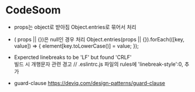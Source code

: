# CodeSoom


- props는 object로 받아짐 Object.entries로 묶어서 처리
- ( props || {})은 null인 경우 처리
  Object.entries(props || {}).forEach(([key, value]) => {
    element[key.toLowerCase()] = value;
  });
- Expercted linebreaks to be 'LF' but found 'CRLF'  
빌드 시 개행문자 관련 경고 // .eslintrc.js 파일의 rules에 'linebreak-style':0, 추가

- guard-clause
https://deviq.com/design-patterns/guard-clause
